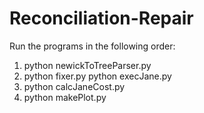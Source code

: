 # Reconciliation-Repair

Run the programs in the following order:

1. python newickToTreeParser.py
2. python fixer.py
   python execJane.py
3. python calcJaneCost.py
4. python makePlot.py

